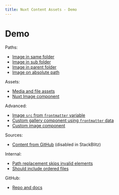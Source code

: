 ```yaml
---
title: Nuxt Content Assets - Demo
---
```


<nuxt-img src="splash.png" style="margin: -20px 0" />

# Demo

Paths:

- [Image in same folder](paths/same)
- [Image in sub folder](paths/sub)
- [Image in parent folder](paths/parent)
- [Image on absolute path](paths/absolute)

Assets:

- [Media and file assets](assets)
- [Nuxt Image component](assets/nuxt-image.md)

Advanced:

- [Image `src` from `frontmatter` variable](advanced/frontmatter)
- [Custom gallery component using `frontmatter` data](advanced/gallery) 
- [Custom image component](advanced/component)

Sources:

- [Content from GitHub](external) (disabled in StackBlitz)

Internal:

- [Path replacement skips invalid elements](internal/traversal)
- [Should include ordered files](internal/ordered)

GitHub:

- [Repo and docs](https://github.com/davestewart/nuxt-content-assets)
